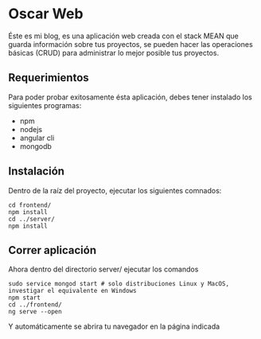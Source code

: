 # Oscar Web

Éste es mi blog, es una aplicación web creada con el stack MEAN que guarda información sobre tus proyectos, se pueden hacer las operaciones básicas (CRUD) para administrar lo mejor posible tus proyectos.

## Requerimientos

Para poder probar exitosamente ésta aplicación, debes tener instalado los siguientes programas:

* npm
* nodejs
* angular cli
* mongodb

## Instalación

Dentro de la raíz del proyecto, ejecutar los siguientes comnados:
```
cd frontend/
npm install
cd ../server/
npm install
```

## Correr aplicación

Ahora dentro del directorio server/ ejecutar los comandos
```
sudo service mongod start # solo distribuciones Linux y MacOS, investigar el equivalente en Windows
npm start
cd ../frontend/
ng serve --open
```
Y automáticamente se abrira tu navegador en la página indicada


